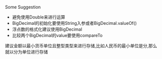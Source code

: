 Some Suggestion

- 避免使用Double来进行运算
- BigDecimal的初始化要使用String入参或者BigDecimal.valueOf()
- 浮点数的格式化建议使用BigDecimal
- 比较两个BigDecimal的value要使用compareTo



建议金额以最小货币单位且整型类型来进行存储,比如人民币的最小单位是分,那么就以分为单位进行存储